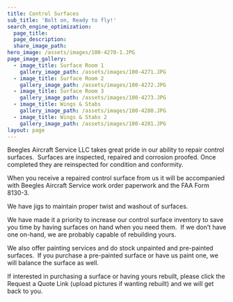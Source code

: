 ```yaml
---
title: Control Surfaces
sub_title: 'Bolt on, Ready to fly!'
search_engine_optimization:
  page_title:
  page_description:
  share_image_path:
hero_image: /assets/images/100-4270-1.JPG
page_image_gallery:
  - image_title: Surface Room 1
    gallery_image_path: /assets/images/100-4271.JPG
  - image_title: Surface Room 2
    gallery_image_path: /assets/images/100-4272.JPG
  - image_title: Surface Room 3
    gallery_image_path: /assets/images/100-4273.JPG
  - image_title: Wings & Stabs
    gallery_image_path: /assets/images/100-4280.JPG
  - image_title: Wings & Stabs 2
    gallery_image_path: /assets/images/100-4281.JPG
layout: page
---
```


Beegles Aircraft Service LLC takes great pride in our ability to repair control surfaces.&nbsp; Surfaces are inspected, repaired and corrosion proofed. Once completed they are reinspected for condition and conformity.

When you receive a repaired control surface from us it will be accompanied with Beegles Aircraft Service work order paperwork and the FAA Form 8130-3.

We have jigs to maintain proper twist and washout of surfaces.

We have made it a priority to increase our control surface inventory to save you time by having surfaces on hand when you need them. &nbsp;If we don’t have one on-hand, we are probably capable of rebuilding yours.

We also offer painting services and do stock unpainted and pre-painted surfaces. &nbsp;If you purchase a pre-painted surface or have us paint one, we will balance the surface as well.

If interested in purchasing a surface or having yours rebuilt, please click the Request a Quote Link (upload pictures if wanting rebuilt) and we will get back to you.

&nbsp;
